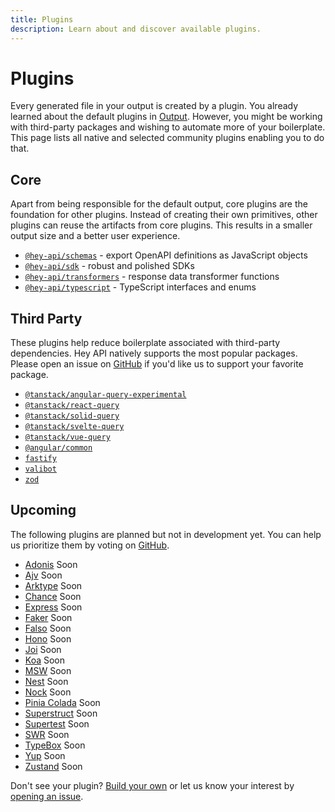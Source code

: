 ```yaml
---
title: Plugins
description: Learn about and discover available plugins.
---
```


# Plugins

Every generated file in your output is created by a plugin. You already learned about the default plugins in [Output](/openapi-ts/output). However, you might be working with third-party packages and wishing to automate more of your boilerplate. This page lists all native and selected community plugins enabling you to do that.

## Core

Apart from being responsible for the default output, core plugins are the foundation for other plugins. Instead of creating their own primitives, other plugins can reuse the artifacts from core plugins. This results in a smaller output size and a better user experience.

- [`@hey-api/schemas`](/openapi-ts/output/json-schema) - export OpenAPI definitions as JavaScript objects
- [`@hey-api/sdk`](/openapi-ts/output/sdk) - robust and polished SDKs
- [`@hey-api/transformers`](/openapi-ts/transformers) - response data transformer functions
- [`@hey-api/typescript`](/openapi-ts/output/typescript) - TypeScript interfaces and enums

## Third Party

These plugins help reduce boilerplate associated with third-party dependencies. Hey API natively supports the most popular packages. Please open an issue on [GitHub](https://github.com/hey-api/openapi-ts/issues) if you'd like us to support your favorite package.

- [`@tanstack/angular-query-experimental`](/openapi-ts/plugins/tanstack-query)
- [`@tanstack/react-query`](/openapi-ts/plugins/tanstack-query)
- [`@tanstack/solid-query`](/openapi-ts/plugins/tanstack-query)
- [`@tanstack/svelte-query`](/openapi-ts/plugins/tanstack-query)
- [`@tanstack/vue-query`](/openapi-ts/plugins/tanstack-query)
- [`@angular/common`](/openapi-ts/plugins/angular)
- [`fastify`](/openapi-ts/plugins/fastify)
- [`valibot`](/openapi-ts/plugins/valibot)
- [`zod`](/openapi-ts/plugins/zod)

## Upcoming

The following plugins are planned but not in development yet. You can help us prioritize them by voting on [GitHub](https://github.com/hey-api/openapi-ts/labels/RSVP%20%F0%9F%91%8D%F0%9F%91%8E).

- [Adonis](/openapi-ts/plugins/adonis) <span data-soon>Soon</span>
- [Ajv](/openapi-ts/plugins/ajv) <span data-soon>Soon</span>
- [Arktype](/openapi-ts/plugins/arktype) <span data-soon>Soon</span>
- [Chance](/openapi-ts/plugins/chance) <span data-soon>Soon</span>
- [Express](/openapi-ts/plugins/express) <span data-soon>Soon</span>
- [Faker](/openapi-ts/plugins/faker) <span data-soon>Soon</span>
- [Falso](/openapi-ts/plugins/falso) <span data-soon>Soon</span>
- [Hono](/openapi-ts/plugins/hono) <span data-soon>Soon</span>
- [Joi](/openapi-ts/plugins/joi) <span data-soon>Soon</span>
- [Koa](/openapi-ts/plugins/koa) <span data-soon>Soon</span>
- [MSW](/openapi-ts/plugins/msw) <span data-soon>Soon</span>
- [Nest](/openapi-ts/plugins/nest) <span data-soon>Soon</span>
- [Nock](/openapi-ts/plugins/nock) <span data-soon>Soon</span>
- [Pinia Colada](/openapi-ts/plugins/pinia-colada) <span data-soon>Soon</span>
- [Superstruct](/openapi-ts/plugins/superstruct) <span data-soon>Soon</span>
- [Supertest](/openapi-ts/plugins/supertest) <span data-soon>Soon</span>
- [SWR](/openapi-ts/plugins/swr) <span data-soon>Soon</span>
- [TypeBox](/openapi-ts/plugins/typebox) <span data-soon>Soon</span>
- [Yup](/openapi-ts/plugins/yup) <span data-soon>Soon</span>
- [Zustand](/openapi-ts/plugins/zustand) <span data-soon>Soon</span>

Don't see your plugin? [Build your own](/openapi-ts/plugins/custom) or let us know your interest by [opening an issue](https://github.com/hey-api/openapi-ts/issues).

<!--@include: ../partials/examples.md-->
<!--@include: ../partials/sponsors.md-->
